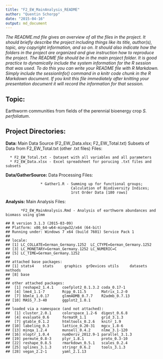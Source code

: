 ```yaml
---
title: "F2_EW_MainAnalysis_README"
author: "Quentin Schorpp"
date: "2015-04-16"
output: md_document
---
```


*The README.md file gives an overview of all the files in the project. It should briefly describe the project including things like its title, author(s), topic, any copyright information, and so on. It should also indicate how the folders in the project are organized and give instruction how to reproduce the project. The README file should be in the main project folder. It is good practice to dynamically include the system information for the R session that was used. To do this you can write your README file with R Markdown. Simply include the sessionInfo() command in a knitr code chunk in the R Markdown document. If you knit this file immediately after knitting your presentation document it will record the information for that session.*

## Topic: 
Earthworm communities from fields of the perennial bioenergy crop *S. perfoliatum*.

## Project Directories:
**Data:** Main Data Source (F2_EW_Data.xlsx; F2_EW_Total.txt)
      Subsets of Data from F2_EW_Total.txt (other .txt files)
      Files: 
      
      * F2_EW_Total.txt - Dataset with all variables and all parameters
      * F2_EW_Data.xlsx - Excel spreadsheet for porucing .txt files and subsets
      
**Data/GatherSource:** Data Processing 
                    Files:
                    
                    * Gather1.R - Summing up for functional groups; 
                                  Calculation of Biodiversity Indices;
                                  1rst Order Data [180 rows]
                                  
                    
**Analysis:** Main Analysis
           Files:
           
           *F2_EW_MainAnalysis.Rmd - Analysis of earthworm abundances and biomass using glmm




```
## R version 3.1.3 (2015-03-09)
## Platform: x86_64-w64-mingw32/x64 (64-bit)
## Running under: Windows 7 x64 (build 7601) Service Pack 1
## 
## locale:
## [1] LC_COLLATE=German_Germany.1252  LC_CTYPE=German_Germany.1252   
## [3] LC_MONETARY=German_Germany.1252 LC_NUMERIC=C                   
## [5] LC_TIME=German_Germany.1252    
## 
## attached base packages:
## [1] stats4    stats     graphics  grDevices utils     datasets  methods  
## [8] base     
## 
## other attached packages:
##  [1] reshape2_1.4.1    coefplot2_0.1.3.2 coda_0.17-1      
##  [4] lme4_1.1-7        Rcpp_0.11.5       Matrix_1.2-0     
##  [7] bbmle_1.0.17      glmmADMB_0.7.7    R2admb_0.7.13    
## [10] MASS_7.3-40       ggplot2_1.0.1    
## 
## loaded via a namespace (and not attached):
##  [1] cluster_2.0.1     colorspace_1.2-6  digest_0.6.8     
##  [4] evaluate_0.6      formatR_1.1       grid_3.1.3       
##  [7] gtable_0.1.2      htmltools_0.2.6   knitr_1.9        
## [10] labeling_0.3      lattice_0.20-31   mgcv_1.8-6       
## [13] minqa_1.2.4       munsell_0.4.2     nlme_3.1-120     
## [16] nloptr_1.0.4      numDeriv_2012.9-1 parallel_3.1.3   
## [19] permute_0.8-3     plyr_1.8.1        proto_0.3-10     
## [22] reshape_0.8.5     rmarkdown_0.5.1   scales_0.2.4     
## [25] splines_3.1.3     stringr_0.6.2     tools_3.1.3      
## [28] vegan_2.2-1       yaml_2.1.13
```
